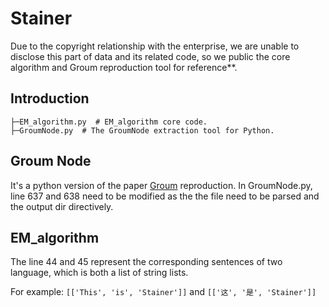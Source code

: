 # Stainer
 
Due to the copyright relationship with the enterprise, we are unable to disclose this part of data and its related code, so we public the core algorithm and Groum reproduction tool for reference**.


## Introduction

```
├─EM_algorithm.py  # EM_algorithm core code.
├─GroumNode.py  # The GroumNode extraction tool for Python.
```

## Groum Node
It's a python version of the paper <a  href ="https://dl.acm.org/doi/10.1145/1595696.1595767">Groum</a> reproduction.
In GroumNode.py, line 637 and 638 need to be modified as the the file need to be parsed and the output dir directively.

## EM_algorithm
The line 44 and 45 represent the corresponding sentences of two language, which is both a list of string lists.

For example:
`[['This', 'is', 'Stainer']]` and `[['这', '是', 'Stainer']]`





